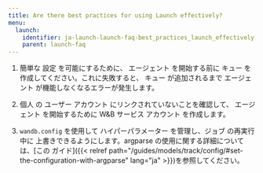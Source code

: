 ```yaml
---
title: Are there best practices for using Launch effectively?
menu:
  launch:
    identifier: ja-launch-launch-faq-best_practices_launch_effectively
    parent: launch-faq
---
```


1. 簡単な 設定 を可能にするために、 エージェント を開始する前に キュー を作成してください。これに失敗すると、 キュー が追加されるまで エージェント が機能しなくなるエラーが発生します。

2. 個人 の ユーザー アカウント にリンクされていないことを確認して、 エージェント を開始するために W&B サービス アカウント を作成します。

3. `wandb.config` を使用して ハイパーパラメーター を管理し、ジョブ の再実行中に 上書きできるようにします。argparse の使用に関する詳細については、[この ガイド]({{< relref path="/guides/models/track/config/#set-the-configuration-with-argparse" lang="ja" >}})を参照してください。
